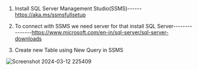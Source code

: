 1. Install SQL Server Management Studio(SSMS)------https://aka.ms/ssmsfullsetup
   
2. To connect with SSMS we need server for that install SQL Server---------------https://www.microsoft.com/en-in/sql-server/sql-server-downloads

3. Create new Table using New Query in SSMS

![Screenshot 2024-03-12 225409](https://github.com/Nikita-15-ab/Data_Analytics/assets/126350305/9517e4db-fda7-4d30-884c-f772dd164b93)
